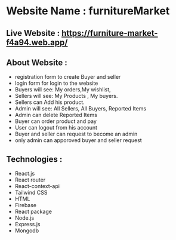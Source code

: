 
# Website Name : furnitureMarket

## Live Website : https://furniture-market-f4a94.web.app/

## About Website :
- registration form to create Buyer and seller
- login form for login to the website
- Buyers will see: My orders,My wishlist,
- Sellers will see: My Products , My buyers.
- Sellers can Add his product.
- Admin will see: All Sellers, All Buyers, Reported Items
- Admin can delete Reported Items
- Buyer can order product and pay 
- User can logout from his account 
- Buyer and seller can request to become an admin
- only admin can apporoved buyer and seller request

## Technologies :
- React.js
- React router
- React-context-api
- Tailwind CSS
- HTML
- Firebase
- React package
- Node.js
- Express.js
- Mongodb
